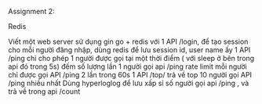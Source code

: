 Assignment 2:

Redis

Viết một web server sử dụng gin go + redis với
1 API /login, để tạo session cho mỗi người đăng nhập, dùng redis để lưu session id, user name ấy
1 API /ping chỉ cho phép 1 người được gọi tại một thời điểm ( với sleep ở bên trong api đó trong 5s)
đếm số lượng lần 1 người gọi api /ping
rate limit mỗi người chỉ được gọi API /ping 2 lần trong 60s
1 API /top/ trả về top 10 người gọi API /ping nhiều nhất
Dùng hyperloglog để lưu xấp sỉ số người gọi api /ping , và trả về trong api /count

 
